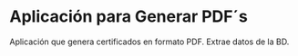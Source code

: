 # Aplicación para Generar PDF´s
Aplicación que genera certificados en formato PDF. Extrae datos de la BD.

